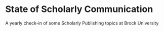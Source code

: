 # State of Scholarly Communication
A yearly check-in of some Scholarly Publishing topics at Brock University
